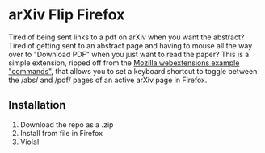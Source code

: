 # arXiv Flip Firefox

Tired of being sent links to a pdf on arXiv when you want the abstract? Tired of getting sent to an abstract page and having to mouse all the way over to "Download PDF" when you just want to read the paper? This is a simple extension, ripped off from the [Mozilla webextensions example "commands"](https://github.com/mdn/webextensions-examples/tree/master/commands), that allows you to set a keyboard shortcut to toggle between the /abs/ and /pdf/ pages of an active arXiv page in Firefox.

## Installation

1. Download the repo as a .zip
2. Install from file in Firefox
3. Viola!
